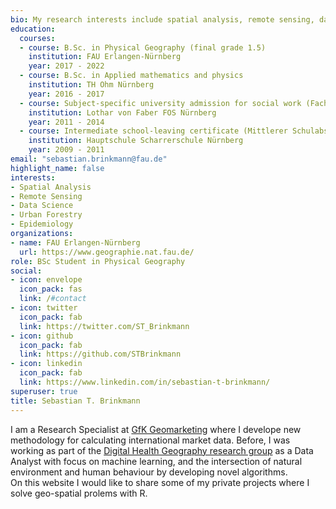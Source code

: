 ```yaml
---
bio: My research interests include spatial analysis, remote sensing, data science, urban forestry and epidemiology.
education:
  courses:
  - course: B.Sc. in Physical Geography (final grade 1.5)
    institution: FAU Erlangen-Nürnberg
    year: 2017 - 2022
  - course: B.Sc. in Applied mathematics and physics
    institution: TH Ohm Nürnberg
    year: 2016 - 2017
  - course: Subject-specific university admission for social work (Fachgebundene Hochschulreife im sozialen Zweig)
    institution: Lothar von Faber FOS Nürnberg
    year: 2011 - 2014
  - course: Intermediate school-leaving certificate (Mittlerer Schulabschluss)
    institution: Hauptschule Scharrerschule Nürnberg
    year: 2009 - 2011
email: "sebastian.brinkmann@fau.de"
highlight_name: false
interests:
- Spatial Analysis
- Remote Sensing
- Data Science
- Urban Forestry
- Epidemiology
organizations:
- name: FAU Erlangen-Nürnberg
  url: https://www.geographie.nat.fau.de/
role: BSc Student in Physical Geography
social:
- icon: envelope
  icon_pack: fas
  link: /#contact
- icon: twitter
  icon_pack: fab
  link: https://twitter.com/ST_Brinkmann
- icon: github
  icon_pack: fab
  link: https://github.com/STBrinkmann
- icon: linkedin
  icon_pack: fab
  link: https://www.linkedin.com/in/sebastian-t-brinkmann/
superuser: true
title: Sebastian T. Brinkmann
---
```


I am a Research Specialist at [GfK Geomarketing](https://www.gfk.com/home) where I develope new methodology for calculating international market data. Before, I was working as part of the [Digital Health Geography research group](https://www.geography.nat.fau.eu/research/cultural-geography/wg-digital-health/) as a Data Analyst with focus on machine learning, and the intersection of natural environment and human behaviour by developing novel algorithms.\
On this website I would like to share some of my private projects where I solve geo-spatial prolems with R.
